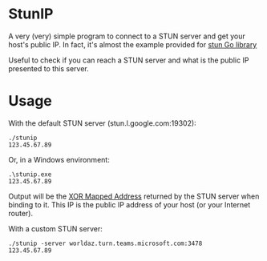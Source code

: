 # StunIP

A very (very) simple program to connect to a STUN server and get your host's public IP. In fact, it's almost the example provided for [stun Go library](https://github.com/pion/stun)

Useful to check if you can reach a STUN server and what is the public IP presented to this server.

# Usage

With the default STUN server (stun.l.google.com:19302):

    ./stunip
    123.45.67.89

Or, in a Windows environment:

    .\stunip.exe
    123.45.67.89

Output will be the [XOR Mapped Address](https://datatracker.ietf.org/doc/html/draft-ietf-behave-rfc3489bis-02#section-10.2.12) returned by the STUN server when binding to it. This IP is the public IP address of your host (or your Internet router).

With a custom STUN server:

    ./stunip -server worldaz.turn.teams.microsoft.com:3478
    123.45.67.89

